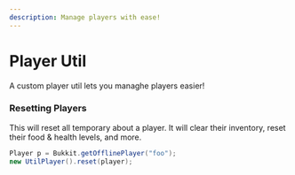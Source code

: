 ```yaml
---
description: Manage players with ease!
---
```


# Player Util

A custom player util lets you managhe players easier!

### Resetting Players
This will reset all temporary about a player. It will clear their inventory, reset their food & health levels, and more.

```java
Player p = Bukkit.getOfflinePlayer("foo");
new UtilPlayer().reset(player);
```
